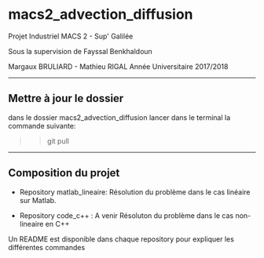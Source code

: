 # macs2_advection_diffusion


Projet Industriel MACS 2 - Sup' Galilée

Sous la supervision de Fayssal Benkhaldoun

Margaux BRULIARD - Mathieu RIGAL
Année Universitaire 2017/2018

--------------------------------------------
## Mettre à jour le dossier

dans le dossier macs2_advection_diffusion lancer dans le terminal la commande suivante:
>> git pull


--------------------------------------------
##  Composition du projet

* Repository matlab_lineaire: Résolution du problème dans le cas linéaire sur Matlab.

* Repository code_c++ : A venir Résoluton du problème dans le cas non-lineaire en C++

Un README est disponible dans chaque repository pour expliquer les différentes commandes
